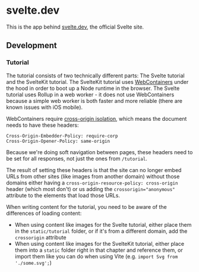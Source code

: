 # svelte.dev

This is the app behind [svelte.dev](https://svelte.dev), the official Svelte site.

## Development

### Tutorial

The tutorial consists of two technically different parts: The Svelte tutorial and the SvelteKit tutorial. The SvelteKit tutorial uses [WebContainers](https://webcontainers.io/) under the hood in order to boot up a Node runtime in the browser. The Svelte tutorial uses Rollup in a web worker - it does not use WebContainers because a simple web worker is both faster and more reliable (there are known issues with iOS mobile).

WebContainers require [cross-origin isolation](https://webcontainers.io/guides/quickstart#cross-origin-isolation), which means the document needs to have these headers:

```
Cross-Origin-Embedder-Policy: require-corp
Cross-Origin-Opener-Policy: same-origin
```

Because we're doing soft navigation between pages, these headers need to be set for all responses, not just the ones from `/tutorial`.

The result of setting these headers is that the site can no longer embed URLs from other sites (like images from another domain) without those domains either having a `cross-origin-resource-policy: cross-origin` header (which most don't) or us adding the `crossorigin="anonymous"` attribute to the elements that load those URLs.

When writing content for the tutorial, you need to be aware of the differences of loading content:

- When using content like images for the Svelte tutorial, either place them in the `static/tutorial` folder, or if it's from a different domain, add the `crossorigin` attribute
- When using content like images for the SvelteKit tutorial, either place them into a `static` folder right in that chapter and reference them, or import them like you can do when using Vite (e.g. `import Svg from './some.svg';`)
